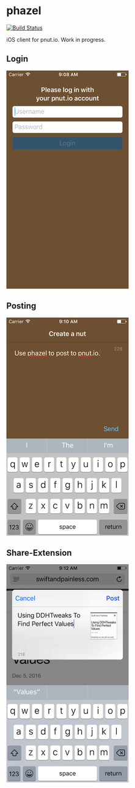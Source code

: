 # phazel

[![Build Status](https://travis-ci.org/dasdom/phazel.svg?branch=master)](https://travis-ci.org/dasdom/phazel)

iOS client for pnut.io. Work in progress.

## Login
![](https://raw.githubusercontent.com/dasdom/phazel/master/screenshots/Simulator%20Screen%20Shot%2025%20Feb%202017%2C%2009.08.50.png)

## Posting
![](https://raw.githubusercontent.com/dasdom/phazel/master/screenshots/Simulator%20Screen%20Shot%2025%20Feb%202017%2C%2009.10.10.png)

## Share-Extension
![](https://raw.githubusercontent.com/dasdom/phazel/master/screenshots/Simulator%20Screen%20Shot%2025%20Feb%202017%2C%2009.12.38.png)

